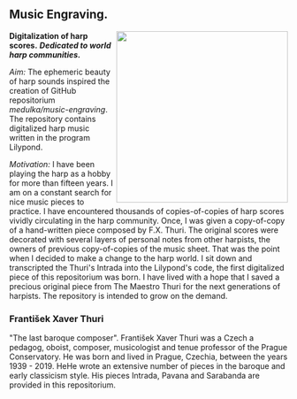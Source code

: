 
  



## **Music Engraving.**

<img align="right" width="310" src="https://user-images.githubusercontent.com/53634881/175902034-629c65c4-d21b-4ca8-a226-7b2649bd2421.png" >

**Digitalization of harp scores.**
***Dedicated to world harp communities.***

*Aim:*
The ephemeric beauty of harp sounds inspired the creation of GitHub repositorium *medulka/music-engraving*. The repository contains digitalized harp music written in the program Lilypond. 

*Motivation:*
I have been playing the harp as a hobby for more than fifteen years. I am on a constant search for nice music pieces to practice. I have encountered thousands of copies-of-copies of harp scores vividly circulating in the harp community. Once, I was given a copy-of-copy of a hand-written piece composed by F.X. Thuri. The original scores were decorated with several layers of personal notes from other harpists, the owners of previous copy-of-copies of the music sheet. That was the point when I decided to make a change to the harp world. I sit down and transcripted the Thuri's Intrada into the Lilypond's code, the first digitalized piece of this repositorium was born. I have lived with a hope that I saved a precious original piece from The Maestro Thuri for the next generations of harpists. The repository is intended to grow on the demand. 


### František Xaver Thuri

"The last baroque composer". František Xaver Thuri was a Czech a pedagog, oboist, composer, musicologist and tenue professor of the Prague Conservatory. 
He was born and lived in Prague, Czechia, between the years 1939 - 2019. HeHe wrote an extensive number of pieces in the baroque and early classicism style. His pieces Intrada, Pavana and Sarabanda are provided in this repositorium. 




